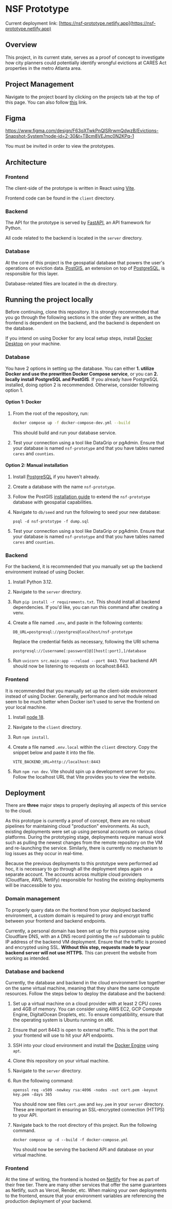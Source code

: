 # NSF Prototype

Current deployment link: [https://nsf-prototype.netlify.app](https://nsf-prototype.netlify.app)

## Overview

This project, in its current state, serves as a proof of concept to investigate how city planners could potentially identify wrongful evictions at CARES Act properties in the metro Atlanta area.

## Project Management

Navigate to the project board by clicking on the projects tab at the top of this page. You can also follow [this](https://github.com/orgs/Eviction-Data-Research/projects/1) link.

## Figma

https://www.figma.com/design/F63qXTwkPnQlSRrwmQdwzB/Evictions-Snapshot-System?node-id=2-30&t=TBcm8VEJmc0N2KPq-1

You must be invited in order to view the prototypes.

## Architecture

### Frontend

The client-side of the prototype is written in React using [Vite](https://vitejs.dev/).

Frontend code can be found in the `client` directory.

### Backend

The API for the prototype is served by [FastAPI](https://fastapi.tiangolo.com/), an API framework for Python.

All code related to the backend is located in the `server` directory.

### Database

At the core of this project is the geospatial database that powers the user's operations on eviction data. [PostGIS](https://postgis.net/documentation/getting_started/), an extension on top of [PostgreSQL](https://www.postgresql.org/), is responsible for this layer.

Database-related files are located in the `db` directory.

## Running the project locally

Before continuing, clone this repository. It is strongly recommended that you go through the following sections in the order they are written, as the frontend is dependent on the backend, and the backend is dependent on the database.

If you intend on using Docker for any local setup steps, install [Docker Desktop](https://www.docker.com/products/docker-desktop/) on your machine.

### Database

You have 2 options in setting up the database. You can either **1. utilize Docker and use the prewritten Docker Compose service**, or you can **2. locally install PostgreSQL and PostGIS**. If you already have PostgreSQL installed, doing option 2 is recommended. Otherwise, consider following option 1.

#### Option 1: Docker

1. From the root of the repository, run:

   ```zsh
   docker compose up -f docker-compose-dev.yml --build
   ```

   This should build and run your database service.

2. Test your connection using a tool like DataGrip or pgAdmin. Ensure that your database is named `nsf-prototype` and that you have tables named `cares` and `counties`.

#### Option 2: Manual installation

1. Install [PostgreSQL](https://www.postgresql.org/download/) if you haven't already.

2. Create a database with the name `nsf-prototype`.

3. Follow the PostGIS [installation guide](https://postgis.net/documentation/getting_started/) to extend the `nsf-prototype` database with geospatial capabilities.

4. Navigate to `db/seed` and run the following to seed your new database:

   ```
   psql -d nsf-prototype -f dump.sql
   ```

5. Test your connection using a tool like DataGrip or pgAdmin. Ensure that your database is named `nsf-prototype` and that you have tables named `cares` and `counties`.

### Backend

For the backend, it is recommended that you manually set up the backend environment instead of using Docker.

1. Install Python 3.12.

2. Navigate to the `server` directory.

3. Run `pip install -r requirements.txt`. This should install all backend dependencies. If you'd like, you can run this command after creating a venv.

4. Create a file named `.env`, and paste in the following contents:

   ```
   DB_URL=postgresql://postgres@localhost/nsf-prototype
   ```

   Replace the credential fields as necessary, following the URI schema

   `postgresql://[username[:password]@][host[:port],]/database`

5. Run `uvicorn src.main:app --reload --port 8443`. Your backend API should now be listening to requests on localhost:8443.

### Frontend

It is recommended that you manually set up the client-side environment instead of using Docker. Generally, performance and hot module reload seem to be much better when Docker isn't used to serve the frontend on your local machine.

1. Install [node 18](https://nodejs.org/en/download/package-manager).

2. Navigate to the `client` directory.

3. Run `npm install`.

4. Create a file named `.env.local` within the `client` directory. Copy the snippet below and paste it into the file.

   ```
   VITE_BACKEND_URL=http://localhost:8443
   ```

5. Run `npm run dev`. Vite should spin up a development server for you. Follow the localhost URL that Vite provides you to view the website.

## Deployment

There are **three** major steps to properly deploying all aspects of this service to the cloud.

As this prototype is currently a proof of concept, there are no robust pipelines for maintaining cloud "production" environments. As such, existing deployments were set up using personal accounts on various cloud platforms. During the prototyping stage, deployments require manual work such as pulling the newest changes from the remote repository on the VM and re-launching the service. Similarly, there is currently no mechanism to log issues as they occur in real-time.

Because the previous deployments to this prototype were performed ad hoc, it is necessary to go through all the deployment steps again on a separate account. The accounts across multiple cloud providers (Cloudflare, AWS, Netlify) responsible for hosting the existing deployments will be inaccessible to you.

### Domain management

To properly query data on the frontend from your deployed backend environment, a custom domain is required to proxy and encrypt traffic between your frontend and backend endpoints.

Currently, a personal domain has been set up for this purpose using Cloudflare DNS, with an `A` DNS record pointing the `nsf` subdomain to public IP address of the backend VM deployment. Ensure that the traffic is proxied and encrypted using SSL. **Without this step, requests made to your backend server will not use HTTPS.** This can prevent the website from working as intended.

### Database and backend

Currently, the database and backend in the cloud environment live together on the same virtual machine, meaning that they share the same compute resources. Follow the steps below to deploy the database and the backend:

1. Set up a virtual machine on a cloud provider with at least 2 CPU cores and 4GB of memory. You can consider using AWS EC2, GCP Compute Engine, DigitalOcean Droplets, etc. To ensure compatibility, ensure that the operating system is Ubuntu running on x86.

2. Ensure that port 8443 is open to external traffic. This is the port that your frontend will use to hit your API endpoints.

3. SSH into your cloud environment and install the [Docker Engine](https://docs.docker.com/engine/install/ubuntu/#install-using-the-repository) using `apt`.

4. Clone this repository on your virtual machine.

5. Navigate to the `server` directory.

6. Run the following command:

   ```
   openssl req -x509 -newkey rsa:4096 -nodes -out cert.pem -keyout key.pem -days 365
   ```

   You should now see files `cert.pem` and `key.pem` in your `server` directory. These are important in ensuring an SSL-encrypted connection (HTTPS) to your API.

7. Navigate back to the root directory of this project. Run the following command.

   ```
   docker compose up -d --build -f docker-compose.yml
   ```

   You should now be serving the backend API and database on your virtual machine.

### Frontend

At the time of writing, the frontend is hosted on [Netlify](https://www.netlify.com/) for free as part of their free tier. There are many other services that offer the same guarantees as Netlify, such as Vercel, Render, etc. When making your own deployments to the frontend, ensure that your environment variables are referencing the production deployment of your backend.
